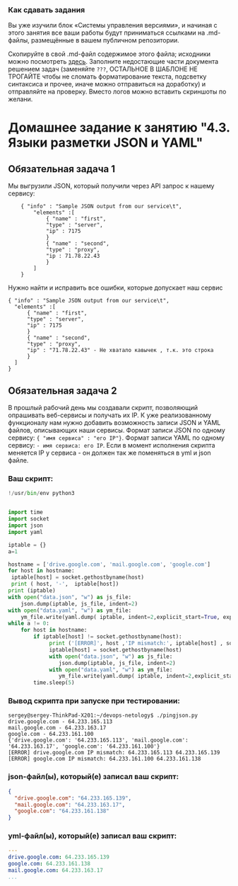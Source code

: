 ### Как сдавать задания

Вы уже изучили блок «Системы управления версиями», и начиная с этого занятия все ваши работы будут приниматься ссылками на .md-файлы, размещённые в вашем публичном репозитории.

Скопируйте в свой .md-файл содержимое этого файла; исходники можно посмотреть [здесь](https://raw.githubusercontent.com/netology-code/sysadm-homeworks/devsys10/04-script-03-yaml/README.md). Заполните недостающие части документа решением задач (заменяйте `???`, ОСТАЛЬНОЕ В ШАБЛОНЕ НЕ ТРОГАЙТЕ чтобы не сломать форматирование текста, подсветку синтаксиса и прочее, иначе можно отправиться на доработку) и отправляйте на проверку. Вместо логов можно вставить скриншоты по желани.

# Домашнее задание к занятию "4.3. Языки разметки JSON и YAML"


## Обязательная задача 1
Мы выгрузили JSON, который получили через API запрос к нашему сервису:
```
    { "info" : "Sample JSON output from our service\t",
        "elements" :[
            { "name" : "first",
            "type" : "server",
            "ip" : 7175 
            }
            { "name" : "second",
            "type" : "proxy",
            "ip : 71.78.22.43
            }
        ]
    }
```
  Нужно найти и исправить все ошибки, которые допускает наш сервис
  ```
  { "info" : "Sample JSON output from our service\t",
    "elements" :[
        { "name" : "first",
        "type" : "server",
        "ip" : 7175 
        }
        { "name" : "second",
        "type" : "proxy",
        "ip" : "71.78.22.43" - Не хватало кавычек , т.к. это строка
        }
    ]
}
```

## Обязательная задача 2
В прошлый рабочий день мы создавали скрипт, позволяющий опрашивать веб-сервисы и получать их IP. К уже реализованному функционалу нам нужно добавить возможность записи JSON и YAML файлов, описывающих наши сервисы. Формат записи JSON по одному сервису: `{ "имя сервиса" : "его IP"}`. Формат записи YAML по одному сервису: `- имя сервиса: его IP`. Если в момент исполнения скрипта меняется IP у сервиса - он должен так же поменяться в yml и json файле.

### Ваш скрипт:
```python
!/usr/bin/env python3


import time
import socket
import json
import yaml

iptable = {}
a=1

hostname = ['drive.google.com', 'mail.google.com', 'google.com']
for host in hostname:
 iptable[host] = socket.gethostbyname(host)
 print ( host, '-',  iptable[host])
print (iptable)
with open("data.json", "w") as js_file:
    json.dump(iptable, js_file, indent=2)
with open("data.yaml", "w") as ym_file:
    ym_file.write(yaml.dump( iptable, indent=2,explicit_start=True, explicit_end=True))
while a != 0:
    for host in hostname:
        if iptable[host] != socket.gethostbyname(host):
             print ('[ERROR]', host ,'IP mismatch:', iptable[host] , socket.gethostbyname(host))
             iptable[host] = socket.gethostbyname(host)
             with open("data.json", "w") as js_file:
                json.dump(iptable, js_file, indent=2)
             with open("data.yaml", "w") as ym_file:
                ym_file.write(yaml.dump( iptable, indent=2,explicit_start=True, explicit_end=True))
        time.sleep(5)
```

### Вывод скрипта при запуске при тестировании:
```
sergey@sergey-ThinkPad-X201:~/devops-netology$ ./pingjson.py
drive.google.com - 64.233.165.113
mail.google.com - 64.233.163.17
google.com - 64.233.161.100
{'drive.google.com': '64.233.165.113', 'mail.google.com': '64.233.163.17', 'google.com': '64.233.161.100'}
[ERROR] drive.google.com IP mismatch: 64.233.165.113 64.233.165.139
[ERROR] google.com IP mismatch: 64.233.161.100 64.233.161.138
```

### json-файл(ы), который(е) записал ваш скрипт:
```json
{
  "drive.google.com": "64.233.165.139",
  "mail.google.com": "64.233.163.17",
  "google.com": "64.233.161.138"
}
```

### yml-файл(ы), который(е) записал ваш скрипт:
```yaml
---
drive.google.com: 64.233.165.139
google.com: 64.233.161.138
mail.google.com: 64.233.163.17
...

```

